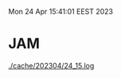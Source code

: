 Mon 24 Apr 15:41:01 EEST 2023
# JAM
<a href='./cache/202304/24_15.log'>./cache/202304/24_15.log</a>
